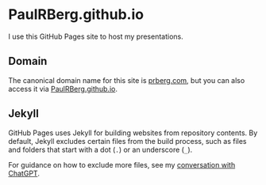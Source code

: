 # PaulRBerg.github.io

I use this GitHub Pages site to host my presentations.

## Domain

The canonical domain name for this site is [prberg.com](https://prberg.com), but you can also access it via
[PaulRBerg.github.io](https://PaulRBerg.github.io).

## Jekyll

GitHub Pages uses Jekyll for building websites from repository contents. By default, Jekyll excludes certain files from
the build process, such as files and folders that start with a dot (`.`) or an underscore (`_`).

For guidance on how to exclude more files, see my
[conversation with ChatGPT](https://chat.openai.com/share/ebb35efe-114f-4924-a15e-d68db3733163).
